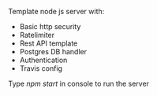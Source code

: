 Template node js server with:
- Basic http security
- Ratelimiter
- Rest API template
- Postgres DB handler
- Authentication 
- Travis config

Type *npm start* in console to run the server
